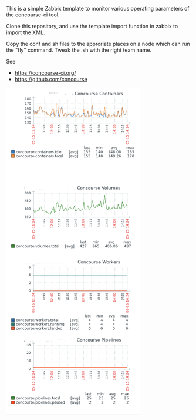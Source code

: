 

This is a simple Zabbix template to monitor various operating parameters of the concourse-ci tool.

Clone this repository, and use the template import function in zabbix to import the XML.

Copy the conf and sh files to the approriate places on a node which can run the "fly" command. Tweak the .sh with the right team name.

See
* https://concourse-ci.org/
* https://github.com/concourse


![Zabbix Screenshot](https://raw.githubusercontent.com/speculatrix/zabbix-concourse-ci/master/zabbix_template__concourse_ci.png)
